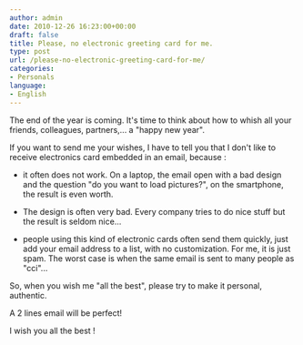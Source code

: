 ```yaml
---
author: admin
date: 2010-12-26 16:23:00+00:00
draft: false
title: Please, no electronic greeting card for me.
type: post
url: /please-no-electronic-greeting-card-for-me/
categories:
- Personals
language:
- English
---
```


The end of the year is coming. It's time to think about how to whish all your friends, colleagues, partners,... a "happy new year".

If you want to send me your wishes, I have to tell you that I don't like to receive electronics card embedded in an email, because :

- it often does not work. On a laptop, the email open with a bad design and the question "do you want to load pictures?", on the smartphone, the result is even worth.

- The design is often very bad. Every company tries to do nice stuff but the result is seldom nice...

- people using this kind of electronic cards often send them quickly, just add your email address to a list, with no customization. For me, it is just spam.
The worst case is when the same email is sent to many people as "cci"...

So, when you wish me "all the best", please try to make it personal, authentic.

A 2 lines email will be perfect!

I wish you all the best !
